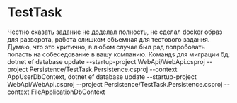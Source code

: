 # TestTask
Честно сказать задание не доделал полность, не сделал docker образ для разворота, работа слишком объемная для тестового задания. Думаю, что это критично, в любом случае был рад попробовать попасть на собеседование в вашу компанию.
Командs для миграции бд: dotnet ef database update --startup-project WebApi/WebApi.csproj --project Persistence/TestTask.Persistence.csproj --context AppUserDbContext,
                         dotnet ef database update --startup-project WebApi/WebApi.csproj --project Persistence/TestTask.Persistence.csproj --context FileApplicationDbContext
